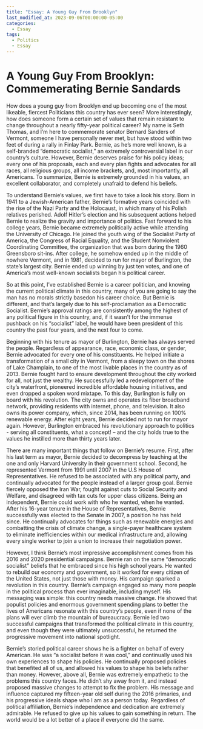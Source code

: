 ```yaml
---
title: "Essay: A Young Guy From Brooklyn"
last_modified_at: 2023-09-06T00:00:00-05:00
categories:
  - Essay
tags:
  - Politics
  - Essay
---
```


# A Young Guy From Brooklyn: Commemerating Bernie Sandards

How does a young guy from Brooklyn end up becoming one of the most likeable, fiercest Politicians this country has ever seen? More interestingly, how does someone form a certain set of values that remain resistant to change throughout a nearly fifty-year political career? My name is Seth Thomas, and I’m here to commemorate senator Bernard Sanders of Vermont, someone I have personally never met, but have stood within two feet of during a rally in Finlay Park. Bernie, as he’s more well known, is a self-branded “democratic socialist,” an extremely controversial label in our country’s culture. However, Bernie deserves praise for his policy ideas; every one of his proposals, each and every plan fights and advocates for all races, all religious groups, all income brackets, and, most importantly, all Americans. To summarize, Bernie is extremely grounded in his values, an excellent collaborator, and completely unafraid to defend his beliefs.

To understand Bernie’s values, we first have to take a look his story. Born in 1941 to a Jewish-American father, Bernie’s formative years coincided with the rise of the Nazi Party and the Holocaust, in which many of his Polish relatives perished. Adolf Hitler’s election and his subsequent actions helped Bernie to realize the gravity and importance of politics. Fast forward to his college years, Bernie became extremely politically active while attending the University of Chicago. He joined the youth wing of the Socialist Party of America, the Congress of Racial Equality, and the Student Nonviolent Coordinating Committee, the organization that was born during the 1960 Greensboro sit-ins. After college, he somehow ended up in the middle of nowhere Vermont, and in 1981, decided to run for mayor of Burlington, the state’s largest city. Bernie ended up winning by just ten votes, and one of America’s most well-known socialists began his political career.

So at this point, I’ve established Bernie is a career politician, and knowing the current political climate in this country, many of you are going to say the man has no morals strictly basedon his career choice. But Bernie is different, and that’s largely due to his self-proclamation as a Democratic Socialist. Bernie’s approval ratings are consistently among the highest of any political figure in this country, and, if it wasn’t for the immense pushback on his “socialist” label, he would have been president of this country the past four years, and the next four to come.

Beginning with his tenure as mayor of Burlington, Bernie has always served the people. Regardless of appearance, race, economic class, or gender, Bernie advocated for every one of his constituents. He helped initiate a transformation of a small city in Vermont, from a sleepy town on the shores of Lake Champlain, to one of the most livable places in the country as of 2013. Bernie fought hard to ensure development throughout the city worked for all, not just the wealthy. He successfully led a redevelopment of the city’s waterfront, pioneered incredible affordable housing initiatives, and even dropped a spoken word mixtape. To this day, Burlington is fully on board with his revolution. The city owns and operates its fiber broadband network, providing residents with internet, phone, and television. It also owns its power company, which, since 2014, has been running on 100% renewable energy. After eight years, Bernie decided not to run for mayor again. However, Burlington embraced his revolutionary approach to politics - serving all constituents, what a concept! – and the city holds true to the values he instilled more than thirty years later.

There are many important things that follow on Bernie’s resume. First, after his last term as mayor, Bernie decided to decompress by teaching at the one and only Harvard University in their government school. Second, he represented Vermont from 1991 until 2007 in the U.S House of Representatives. He refused to be associated with any political party, and continually advocated for the people instead of a larger group goal. Bernie fiercely opposed the Iran War, fought against cuts to Social Security and Welfare, and disagreed with tax cuts for upper class citizens. Being an independent, Bernie could work with who he wanted, when he wanted. After his 16-year tenure in
the House of Representatives, Bernie successfully was elected to the Senate in 2007, a position he has held since. He continually advocates for things such as renewable energies and combatting the crisis of climate change, a single-payer healthcare system to eliminate inefficiencies within our medical infrastructure and, allowing every single worker to join a union to increase their negotiation power.

However, I think Bernie’s most impressive accomplishment comes from his 2016 and 2020 presidential campaigns. Bernie ran on the same “democratic socialist” beliefs that he embraced since his high school years. He wanted to rebuild our economy and government, so it worked for every citizen of the United States, not just those with money. His campaign sparked a revolution in this country. Bernie’s campaign engaged so many more people in the political process than ever imaginable, including myself. His messaging was simple: this country needs massive change. He showed that populist policies and enormous government spending plans to better the lives of Americans resonate with this country’s people, even if none of the plans will ever climb the mountain of bureaucracy. Bernie led two successful campaigns that transformed the political climate in this country, and even though they were ultimately unsuccessful, he returned the progressive movement into national spotlight.

Bernie’s storied political career shows he is a fighter on behalf of every American. He was “a socialist before it was cool,” and continually used his own experiences to shape his policies. He continually proposed policies that benefited all of us, and allowed his values to shape his beliefs rather than money. However, above all, Bernie was extremely empathetic to the problems this country faces. He didn’t shy away from it, and instead proposed massive changes to attempt to fix the problem. His message and influence captured my fifteen-year old self during the 2016 primaries, and his progressive ideals shape who I am as a person today. Regardless of political
affiliation, Bernie’s independence and dedication are extremely admirable. He refused to give up his values to gain something in return. The world would be a lot better of a place if everyone did the same.